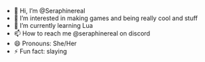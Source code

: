 - 👋 Hi, I’m @Seraphinereal
- 👀 I’m interested in making games and being really cool and stuff
- 🌱 I’m currently learning Lua
- 📫 How to reach me @seraphinereal on discord
- 😄 Pronouns: She/Her
- ⚡ Fun fact: slaying

<!---
Seraphinereal/Seraphinereal is a ✨ special ✨ repository because its `README.md` (this file) appears on your GitHub profile.
You can click the Preview link to take a look at your changes.
--->
